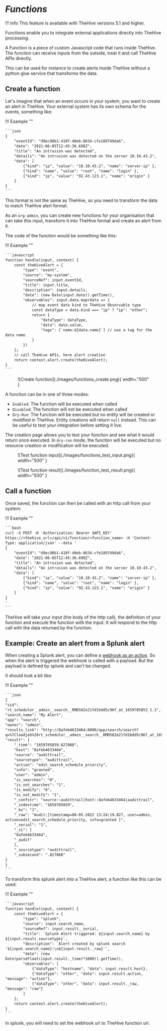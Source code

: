 <!-- ---
hide:
  - navigation
--- -->

# *Functions*

!!! Info
    This feature is available with TheHive versions 5.1 and higher.

Functions enable you to integrate external applications directly into TheHive processing.

A Function is a piece of custom Javascript code that runs inside TheHive. The function can receive inputs from the outside, treat it and call TheHive APIs directly.

This can be used for instance to create alerts inside TheHive without a python glue service that transforms the data.

## Create a function

Let's imagine that when an event occurs in your system, you want to create an alert in TheHive. Your external system has its own schema for the events, something like:

!!! Example ""

    ```json
    {
        "eventId": "d9ec98b1-410f-40eb-8634-cfe189749da6",
        "date": "2021-06-05T12:45:36.698Z",
        "title": "An intrusion was detected",
        "details": "An intrusion was detected on the server 10.10.43.2",
        "data": [
            {"kind": "ip", "value": "10.10.43.2", "name": "server-ip" },
            {"kind": "name", "value": "root", "name": "login" },
            {"kind": "ip", "value": "92.43.123.1", "name": "origin" }
        ]
    }
    ```

This format is not the same as TheHive, so you need to transform the data to match TheHive alert format.

As an `org-admin`, you can create new functions for your organisation that can take this input, transform it into TheHive format and create an alert from it.

The code of the function would be something like this:

!!! Example ""

    ```javascript
    function handle(input, context) {
        const theHiveAlert = {
            "type": "event",
            "source": "my-system",
            "sourceRef": input.eventId,
            "title": input.title,
            "description": input.details,
            "date": (new Date(input.date)).getTime(),
            "observables": input.data.map(data => {
                // map event data kind to TheHive Observable type
                const dataType = data.kind === "ip" ? "ip": "other";
                return {
                    "dataType": dataType,
                    "data": data.value,
                    "tags": [`name:${data.name}`] // use a tag for the data name
                }
            })
        };
        // call TheHive APIs, here alert creation
        return context.alert.create(theHiveAlert);
    }
    ```

<figure markdown>
![Create function](./images/functions_create.png){ width="500" }
</figure>

A function can be in one of three modes:

- `Enabled`: The function will be executed when called
- `Disabled`: The function will not be executed when called
- `Dry-Run`: The function will be executed but no entity will be created or modified in TheHive. Entity creations will return `null` instead. This can be useful to test your integration before setting it live.

The creation page allows you to test your function and see what it would return once executed.
In `dry-run` mode, the function will be executed but no resource creation or modification will be executed.

<figure markdown>
![Test function input](./images/functions_test_input.png){ width="500" }
</figure>

<figure markdown>
![Test function result](./images/function_test_result.png){ width="500" }
</figure>

## Call a function

Once saved, the function can then be called with an http call from your system:

!!! Example ""

    ```bash
    curl -X POST -H 'Authorization: Bearer $API_KEY' https://<thehive_url>/api/v1/function/<function_name> -H 'Content-Type: application/json' --data '
    {
        "eventId": "d9ec98b1-410f-40eb-8634-cfe189749da6",
        "date": "2021-06-05T12:45:36.698Z",
        "title": "An intrusion was detected",
        "details": "An intrusion was detected on the server 10.10.43.2",
        "data": [
            {"kind": "ip", "value": "10.10.43.2", "name": "server-ip" },
            {"kind": "name", "value": "root", "name": "login" },
            {"kind": "ip", "value": "92.43.123.1", "name": "origin" }
        ]
    }
    '
    ```

TheHive will take your input (the body of the http call), the definition of your function and execute the function with the input.
It will respond to the http call with the data returned by the function.

## Example: Create an alert from a Splunk alert

When creating a Splunk alert, you can define a [webhook as an action](https://docs.splunk.com/Documentation/Splunk/9.0.0/Alert/Webhooks). So when the alert is triggered the webhook is called with a payload. But the payload is defined by splunk and can't be changed.

It should look a bit like:

!!! Example ""

    ```json
    {
    "sid": "rt_scheduler__admin__search__RMD582e21fd1bdd5c96f_at_1659705853_1.1",
    "search_name": "My Alert",
    "app": "search",
    "owner": "admin",
    "results_link": "http://8afeb4633464:8000/app/search/search?q=%7Cloadjob%20rt_scheduler__admin__search__RMD582e21fd1bdd5c96f_at_1659705853_1.1%20%7C%20head%201%20%7C%20tail%201&earliest=0&latest=now",
    "result": {
        "_time": "1659705859.827088",
        "host": "8afeb4633464",
        "source": "audittrail",
        "sourcetype": "audittrail",
        "action": "edit_search_schedule_priority",
        "info": "granted",
        "user": "admin",
        "is_searches": "0",
        "is_not_searches": "1",
        "is_modify": "0",
        "is_not_modify": "1",
        "_confstr": "source::audittrail|host::8afeb4633464|audittrail",
        "_indextime": "1659705859",
        "_kv": "1",
        "_raw": "Audit:[timestamp=08-05-2022 13:24:19.827, user=admin, action=edit_search_schedule_priority, info=granted ]",
        "_serial": "1",
        "_si": [
        "8afeb4633464",
        "_audit"
        ],
        "_sourcetype": "audittrail",
        "_subsecond": ".827088"
    }
    }
    ```

To transform this splunk alert into a TheHive alert, a function like this can be used:

!!! Example ""

    ```javascript
    function handle(input, context) {
        const theHiveAlert = {
            "type": "splunk",
            "source": input.search_name,
            "sourceRef": input.result._serial,
            "title": `Splunk Alert triggered: ${input.search_name} by ${input.result.sourcetype}`,
            "description": `Alert created by splunk search '${input.search_name}:\n${input.result._raw}'`,
            "date": (new Date(parseFloat(input.result._time)*1000)).getTime(),
            "observables": [
                {"dataType": "hostname", "data": input.result.host},
                {"dataType": "other", "data": input.result.action, "message": "action"},
                {"dataType": "other", "data": input.result._raw, "message": "raw"}
            ]
        };
        return context.alert.create(theHiveAlert);
    }
    ```

In splunk, you will need to set the webhook url to TheHive function url.

